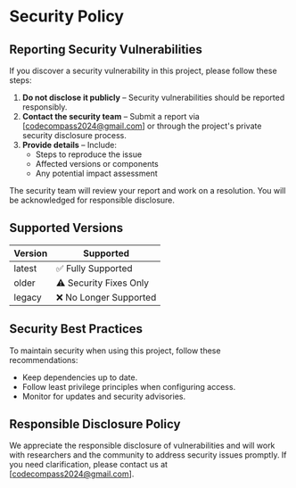 # Security Policy

## Reporting Security Vulnerabilities

If you discover a security vulnerability in this project, please follow these steps:

1. **Do not disclose it publicly** – Security vulnerabilities should be reported responsibly.
2. **Contact the security team** – Submit a report via [codecompass2024@gmail.com] or through the project's private security disclosure process.
3. **Provide details** – Include:
   - Steps to reproduce the issue
   - Affected versions or components
   - Any potential impact assessment

The security team will review your report and work on a resolution. You will be acknowledged for responsible disclosure.

## Supported Versions

| Version | Supported          |
|---------|------------------|
| latest  | ✅ Fully Supported |
| older   | ⚠ Security Fixes Only |
| legacy  | ❌ No Longer Supported |

## Security Best Practices

To maintain security when using this project, follow these recommendations:
- Keep dependencies up to date.
- Follow least privilege principles when configuring access.
- Monitor for updates and security advisories.

## Responsible Disclosure Policy

We appreciate the responsible disclosure of vulnerabilities and will work with researchers and the community to address security issues promptly. If you need clarification, please contact us at [codecompass2024@gmail.com].
